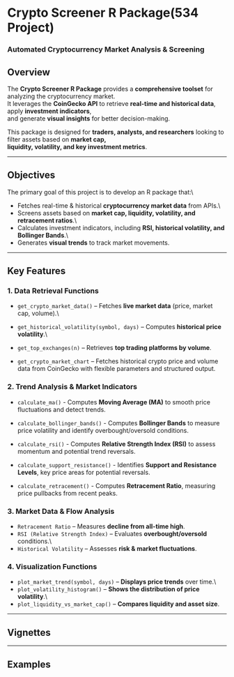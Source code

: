 # Crypto Screener R Package(534 Project)

### Automated Cryptocurrency Market Analysis & Screening

## Overview

The **Crypto Screener R Package** provides a **comprehensive toolset** for analyzing the cryptocurrency market.\
It leverages the **CoinGecko API** to retrieve **real-time and historical data**, apply **investment indicators**,\
and generate **visual insights** for better decision-making.

This package is designed for **traders, analysts, and researchers** looking to filter assets based on **market cap,\
liquidity, volatility, and key investment metrics**.

------------------------------------------------------------------------

## Objectives

The primary goal of this project is to develop an R package that:\
- Fetches real-time & historical **cryptocurrency market data** from APIs.\
- Screens assets based on **market cap, liquidity, volatility, and retracement ratios**.\
- Calculates investment indicators, including **RSI, historical volatility, and Bollinger Bands**.\
- Generates **visual trends** to track market movements.

------------------------------------------------------------------------

## Key Features

### 1. **Data Retrieval Functions**

-   `get_crypto_market_data()` – Fetches **live market data** (price, market cap, volume).\

-   `get_historical_volatility(symbol, days)` – Computes **historical price volatility**.\

-   `get_top_exchanges(n)` – Retrieves **top trading platforms by volume**.

-   `get_crypto_market_chart` – Fetches historical crypto price and volume data from CoinGecko with flexible parameters and structured output.

### 2. **Trend Analysis & Market Indicators**

-   `calculate_ma()` - Computes **Moving Average (MA)** to smooth price fluctuations and detect trends.

-   `calculate_bollinger_bands()` - Computes **Bollinger Bands** to measure price volatility and identify overbought/oversold conditions.

-   `calculate_rsi()` - Computes **Relative Strength Index (RSI)** to assess momentum and potential trend reversals.

-   `calculate_support_resistance()` - Identifies **Support and Resistance Levels**, key price areas for potential reversals.

-   `calculate_retracement()` - Computes **Retracement Ratio**, measuring price pullbacks from recent peaks.

### 3. **Market Data & Flow Analysis**

-   `Retracement Ratio` – Measures **decline from all-time high**.
-   `RSI (Relative Strength Index)` – Evaluates **overbought/oversold** conditions.\
-   `Historical Volatility` – Assesses **risk & market fluctuations**.

### 4. **Visualization Functions**

-   `plot_market_trend(symbol, days)` – **Displays price trends** over time.\
-   `plot_volatility_histogram()` – **Shows the distribution of price volatility**.\
-   `plot_liquidity_vs_market_cap()` – **Compares liquidity and asset size**.

------------------------------------------------------------------------

## Vignettes

------------------------------------------------------------------------

## Examples
